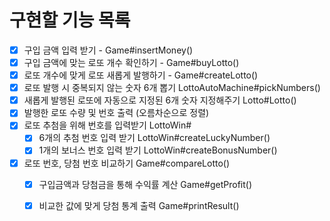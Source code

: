 # 구현할 기능 목록

- [x] 구입 금액 입력 받기 - Game#insertMoney()
- [x] 구입 금액에 맞는 로또 개수 확인하기 - Game#buyLotto()
- [x] 로또 개수에 맞게 로또 새롭게 발행하기 - Game#createLotto()
- [x] 로또 발행 시 중복되지 않는 숫자 6개 뽑기 LottoAutoMachine#pickNumbers()
- [x] 새롭게 발행된 로또에 자동으로 지정된 6개 숫자 지정해주기 Lotto#Lotto()
- [x] 발행한 로또 수량 및 번호 출력 (오름차순으로 정렬)
- [x] 로또 추첨을 위해 번호를 입력받기 LottoWin#
    - [x] 6개의 추첨 번호 입력 받기 LottoWin#createLuckyNumber()
    - [x] 1개의 보너스 번호 입력 받기 LottoWin#createBonusNumber()
- [x] 로또 번호, 당첨 번호 비교하기 Game#compareLotto()
  - [x] 구입금액과 당첨금을 통해 수익률 계산 Game#getProfit()
  - [x] 비교한 값에 맞게 당첨 통계 출력 Game#printResult()
  
